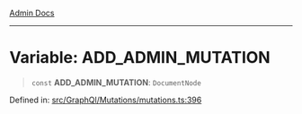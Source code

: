 [Admin Docs](/)

***

# Variable: ADD\_ADMIN\_MUTATION

> `const` **ADD\_ADMIN\_MUTATION**: `DocumentNode`

Defined in: [src/GraphQl/Mutations/mutations.ts:396](https://github.com/PalisadoesFoundation/talawa-admin/blob/main/src/GraphQl/Mutations/mutations.ts#L396)

